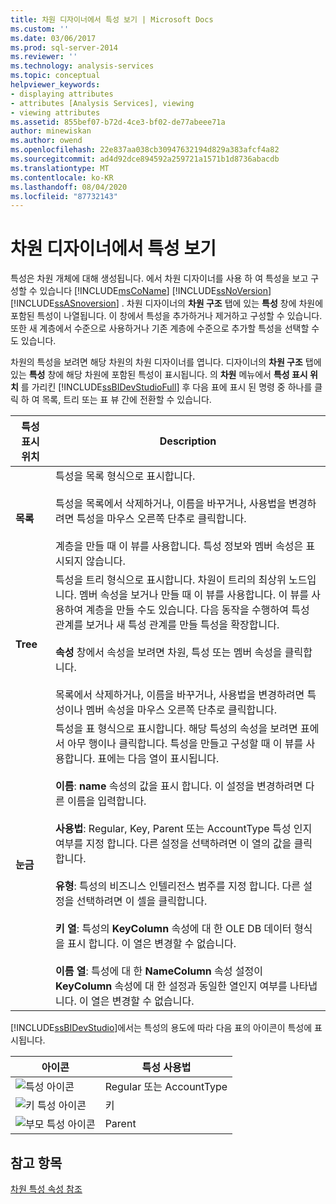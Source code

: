 ```yaml
---
title: 차원 디자이너에서 특성 보기 | Microsoft Docs
ms.custom: ''
ms.date: 03/06/2017
ms.prod: sql-server-2014
ms.reviewer: ''
ms.technology: analysis-services
ms.topic: conceptual
helpviewer_keywords:
- displaying attributes
- attributes [Analysis Services], viewing
- viewing attributes
ms.assetid: 855bef07-b72d-4ce3-bf02-de77abeee71a
author: minewiskan
ms.author: owend
ms.openlocfilehash: 22e837aa038cb30947632194d829a383afcf4a82
ms.sourcegitcommit: ad4d92dce894592a259721a1571b1d8736abacdb
ms.translationtype: MT
ms.contentlocale: ko-KR
ms.lasthandoff: 08/04/2020
ms.locfileid: "87732143"
---
```

# <a name="view-attributes-in-dimension-designer"></a>차원 디자이너에서 특성 보기
  특성은 차원 개체에 대해 생성됩니다. 에서 차원 디자이너를 사용 하 여 특성을 보고 구성할 수 있습니다 [!INCLUDE[msCoName](../../includes/msconame-md.md)] [!INCLUDE[ssNoVersion](../../includes/ssnoversion-md.md)] [!INCLUDE[ssASnoversion](../../includes/ssasnoversion-md.md)] . 차원 디자이너의 **차원 구조** 탭에 있는 **특성** 창에 차원에 포함된 특성이 나열됩니다. 이 창에서 특성을 추가하거나 제거하고 구성할 수 있습니다. 또한 새 계층에서 수준으로 사용하거나 기존 계층에 수준으로 추가할 특성을 선택할 수도 있습니다.

 차원의 특성을 보려면 해당 차원의 차원 디자이너를 엽니다. 디자이너의 **차원 구조** 탭에 있는 **특성**  창에 해당 차원에 포함된 특성이 표시됩니다. 의 **차원** 메뉴에서 **특성 표시 위치** 를 가리킨 [!INCLUDE[ssBIDevStudioFull](../../includes/ssbidevstudiofull-md.md)] 후 다음 표에 표시 된 명령 중 하나를 클릭 하 여 목록, 트리 또는 표 뷰 간에 전환할 수 있습니다.

|특성 표시 위치|Description|
|------------------------|-----------------|
|**목록**|특성을 목록 형식으로 표시합니다.<br /><br /> 특성을 목록에서 삭제하거나, 이름을 바꾸거나, 사용법을 변경하려면 특성을 마우스 오른쪽 단추로 클릭합니다.<br /><br /> 계층을 만들 때 이 뷰를 사용합니다. 특성 정보와 멤버 속성은 표시되지 않습니다.|
|**Tree**|특성을 트리 형식으로 표시합니다. 차원이 트리의 최상위 노드입니다. 멤버 속성을 보거나 만들 때 이 뷰를 사용합니다. 이 뷰를 사용하여 계층을 만들 수도 있습니다. 다음 동작을 수행하여 특성 관계를 보거나 새 특성 관계를 만들 특성을 확장합니다.<br /><br /> **속성** 창에서 속성을 보려면 차원, 특성 또는 멤버 속성을 클릭합니다.<br /><br /> 목록에서 삭제하거나, 이름을 바꾸거나, 사용법을 변경하려면 특성이나 멤버 속성을 마우스 오른쪽 단추로 클릭합니다.|
|**눈금**|특성을 표 형식으로 표시합니다. 해당 특성의 속성을 보려면 표에서 아무 행이나 클릭합니다.  특성을 만들고 구성할 때 이 뷰를 사용합니다. 표에는 다음 열이 표시됩니다.<br /><br /> **이름**: **name** 속성의 값을 표시 합니다. 이 설정을 변경하려면 다른 이름을 입력합니다.<br /><br /> **사용법**: Regular, Key, Parent 또는 AccountType 특성 인지 여부를 지정 합니다. 다른 설정을 선택하려면 이 열의 값을 클릭합니다.<br /><br /> **유형**: 특성의 비즈니스 인텔리전스 범주를 지정 합니다. 다른 설정을 선택하려면 이 셀을 클릭합니다.<br /><br /> **키 열**: 특성의 **KeyColumn** 속성에 대 한 OLE DB 데이터 형식을 표시 합니다. 이 열은 변경할 수 없습니다.<br /><br /> **이름 열**: 특성에 대 한 **NameColumn** 속성 설정이 **KeyColumn** 속성에 대 한 설정과 동일한 열인지 여부를 나타냅니다. 이 열은 변경할 수 없습니다.|

 [!INCLUDE[ssBIDevStudio](../../includes/ssbidevstudio-md.md)]에서는 특성의 용도에 따라 다음 표의 아이콘이 특성에 표시됩니다.

|아이콘|특성 사용법|
|----------|---------------------|
|![특성 아이콘](../media/as-icon-attribute.gif "특성 아이콘")|Regular 또는 AccountType|
|![키 특성 아이콘](../media/as-icon-key-attribute.gif "키 특성 아이콘")|키|
|![부모 특성 아이콘](../media/as-icon-parent-attribute.gif "부모 특성 아이콘")|Parent|

## <a name="see-also"></a>참고 항목
 [차원 특성 속성 참조](dimension-attribute-properties-reference.md)


